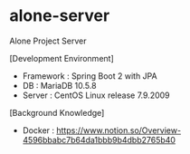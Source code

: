 # alone-server
Alone Project Server

[Development Environment]

- Framework : Spring Boot 2 with JPA
- DB : MariaDB 10.5.8
- Server : CentOS Linux release 7.9.2009


[Background Knowledge]
- Docker : https://www.notion.so/Overview-4596bbabc7b64da1bbb9b4dbb2765b40
